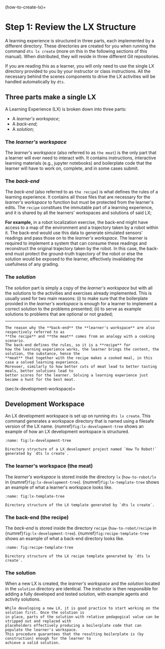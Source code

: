 (how-to-create-lx)=
# Step 1: Review the LX Structure

A learning experience is structured in three parts, each implemented by a different directory. 
These directories are created for you when running the command `dts lx create` (more on this in the following
sections of this manual). When distributed, they will reside in three different Git repositories.

If you are reading this as a learner, you will only need to use the single LX directory provided to you
by your instructor or class instructions. All the necessary behind the scenes components to drive the LX 
activities will be handled automatically by `dts`.

## Three parts make a single LX

A Learning Experience (LX) is broken down into three parts:

- A _learner's workspace_;
- A _back-end_;
- A _solution_;


### The _learner's workspace_

The _learner's workspace_ (also referred to as `the meat`) is the only part that a learner will ever need to 
interact with. It contains instructions, interactive learning materials (e.g., jupyter notebooks) and 
boilerplate code that the learner will have to work on, complete, and in some cases submit.


### The _back-end_

The _back-end_ (also referred to as `the recipe`) is what defines the rules of a learning experience.
It contains all those files that are necessary for the _learner's workspace_ to function but must be protected 
from the learner's edits. The `recipe` constitues the immutable part of a learning experience, 
and it is shared by all the learners' workspaces and solutions of said LX;

**For example,** in a robot localization exercise, the back-end might have access to a map of the environment 
and a trajectory taken by a robot within it. The back-end would use this data to generate simulated sensors' 
readings and pass those on to the _learner's workspace_. The learner is required to implement a system that can
consume these readings and reconstruct the original trajectory taken by the robot. In this case, the back-end
must protect the ground-truth trajectory of the robot or else the solution would be exposed to the learner,
effectively invalidating the usefulness of any grading.


### The _solution_

The _solution_ part is simply a copy of the _learner's workspace_ but with all the solutions to the
activities and exercises already implemented. This is usually used for two main reasons: (i) to make
sure that the boilerplate provided in the _learner's workspace_ is enough for a learner to implement
a correct solution to the problems presented; (ii) to serve as example solutions to problems that are
optional or not graded;

---

```{tip}
The reason why the **back-end** the **learner's workspace** are also respectively referred to as 
**the recipe** and **the meat** comes from an analogy with a cooking scenario. 
The back-end defines the rules, so it is a **recipe** for
how the learning experience works, the learner brings the content, the solution, the substance, hence the
**meat** that together with the recipe makes a cooked meal, in this case a solved learning experience.
Morevoer, similarly to how better cuts of meat lead to better tasting meals, better solutions lead to
better scores for the learner. Solving a learning experience just became a hunt for the best meat.
```

(sec:lx-development-workspace)=
## Development Workspace

An LX development workspace is set up on running `dts lx create`.  This command generates a workspace directory that is named using a filesafe version of the LX name. {numref}`fig:lx-development-tree` shows an example of how
an LX development workspace is structured.

```{figure} ../../_images/create/dev-tree.png
:name: fig:lx-development-tree

Directory structure of a LX development project named `How To Robot!` generated by `dts lx create`.
```

### The learner's workspace (the meat)

The _learner's workspace_ is stored inside the directory `lx` 
(`how-to-robot/lx` in {numref}`fig:lx-development-tree`). {numref}`fig:lx-template-tree` shows an example of what
a learner's workspace looks like.

```{figure} ../../_images/create/lx-template-tree.png
:name: fig:lx-template-tree

Directory structure of the LX template generated by `dts lx create`.
```

### The back-end (the recipe)

The _back-end_ is stored inside the directory `recipe`
(`how-to-robot/recipe` in {numref}`fig:lx-development-tree`). {numref}`fig:recipe-template-tree` shows an example of what
a back-end directory looks like.

```{figure} ../../_images/create/recipe-template-tree.png
:name: fig:recipe-template-tree

Directory structure of the LX recipe template generated by `dts lx create`.
```

### The solution

When a new LX is created, the _learner's workspace_ and the _solution_ located in the `solution` directory are identical. The instructor is
then responsible for adding a fully developed and tested solution, with example agents and activity solutions. 

```{tip}
While developing a new LX, it is good practice to start working on the solution first. Once the solution is
in place, parts of the solution with relative pedagogical value can be stripped out and replaced with 
placeholders effectively producing a boilerplate code that can populate the learner's workspace. 
This procedure guarantees that the resulting boilerplate is (by construction) enough for the learner to
achieve a valid solution.
```
